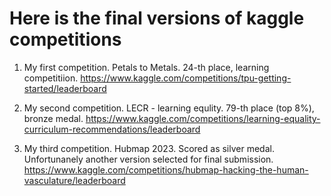 # Here is the final versions of kaggle competitions

1. My first competition. Petals to Metals. 24-th place, learning competitiion.
https://www.kaggle.com/competitions/tpu-getting-started/leaderboard


2. My second competition. LECR - learning equlity. 79-th place (top 8%), bronze medal.
https://www.kaggle.com/competitions/learning-equality-curriculum-recommendations/leaderboard

3. My third competition. Hubmap 2023. Scored as silver medal. Unfortunanely another version selected for final submission.
https://www.kaggle.com/competitions/hubmap-hacking-the-human-vasculature/leaderboard
